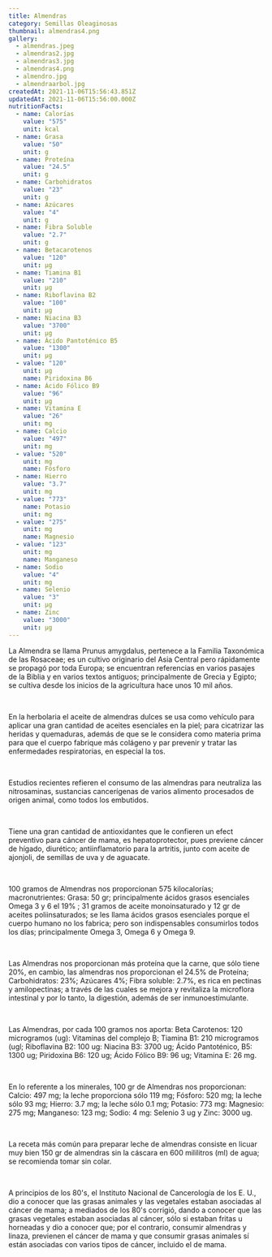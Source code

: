 ```yaml
---
title: Almendras
category: Semillas Oleaginosas
thumbnail: almendras4.png
gallery:
  - almendras.jpeg
  - almendras2.jpg
  - almendras3.jpg
  - almendras4.png
  - almendro.jpg
  - almendraarbol.jpg
createdAt: 2021-11-06T15:56:43.851Z
updatedAt: 2021-11-06T15:56:00.000Z
nutritionFacts:
  - name: Calorías
    value: "575"
    unit: kcal
  - name: Grasa
    value: "50"
    unit: g
  - name: Proteína
    value: "24.5"
    unit: g
  - name: Carbohidratos
    value: "23"
    unit: g
  - name: Azúcares
    value: "4"
    unit: g
  - name: Fibra Soluble
    value: "2.7"
    unit: g
  - name: Betacarotenos
    value: "120"
    unit: µg
  - name: Tiamina B1
    value: "210"
    unit: µg
  - name: Riboflavina B2
    value: "100"
    unit: µg
  - name: Niacina B3
    value: "3700"
    unit: µg
  - name: Ácido Pantoténico B5
    value: "1300"
    unit: µg
  - value: "120"
    unit: µg
    name: Piridoxina B6
  - name: Ácido Fólico B9
    value: "96"
    unit: µg
  - name: Vitamina E
    value: "26"
    unit: mg
  - name: Calcio
    value: "497"
    unit: mg
  - value: "520"
    unit: mg
    name: Fósforo
  - name: Hierro
    value: "3.7"
    unit: mg
  - value: "773"
    name: Potasio
    unit: mg
  - value: "275"
    unit: mg
    name: Magnesio
  - value: "123"
    unit: mg
    name: Manganeso
  - name: Sodio
    value: "4"
    unit: mg
  - name: Selenio
    value: "3"
    unit: µg
  - name: Zinc
    value: "3000"
    unit: µg
---
```

La Almendra se llama Prunus amygdalus, pertenece a la Familia Taxonómica de las Rosaceae; es un cultivo originario del Asia Central pero rápidamente se propagó por toda Europa; se encuentran referencias en varios pasajes de la Biblia y en varios textos antiguos; principalmente de Grecia y Egipto; se cultiva desde los inicios de la agricultura hace unos 10 mil años.

<br/>

En la herbolaria el aceite de almendras dulces se usa como vehículo para aplicar una gran cantidad de aceites esenciales en la piel; para cicatrizar las heridas y quemaduras, además de que se le considera como materia prima para que el cuerpo fabrique más colágeno y par prevenir y tratar las enfermedades respiratorias, en especial la tos.

<br/>

Estudios recientes refieren el consumo de las almendras para neutraliza las nitrosaminas, sustancias cancerígenas de varios alimento procesados de origen animal, como todos los embutidos.

<br/>

Tiene una gran cantidad de antioxidantes que le confieren un efect preventivo para cáncer de mama, es hepatoprotector, pues previene cáncer de hígado, diurético; antiinflamatorio para la artritis, junto com aceite de ajonjoli, de semillas de uva y de aguacate.

<br/>

100 gramos de Almendras nos proporcionan 575 kilocalorías; macronutrientes: Grasa: 50 gr; principalmente ácidos grasos esenciales Omega 3 y 6 el 19% ; 31 gramos de aceite monoinsaturado y 12 gr de aceites poliinsaturados; se les llama ácidos grasos esenciales porque el cuerpo humano no los fabrica; pero son indispensables consumirlos todos los días; principalmente Omega 3, Omega 6 y Omega 9.

<br/>

Las Almendras nos proporcionan más proteína que la carne, que sólo tiene 20%, en cambio, las almendras nos proporcionan el 24.5% de Proteína; Carbohidratos: 23%; Azúcares 4%; Fibra soluble: 2.7%, es rica en pectinas y amilopectinas; a través de las cuales se mejora y revitaliza la microflora intestinal y por lo tanto, la digestión, además de ser inmunoestimulante.

<br/>

Las Almendras, por cada 100 gramos nos aporta: Beta Carotenos: 120 microgramos (ug): Vitaminas del complejo B; Tiamina B1: 210 microgramos (ugl; Riboflavina B2: 100 ug: Niacina B3: 3700 ug; Ácido Pantoténico, B5: 1300 ug; Piridoxina B6: 120 ug; Ácido Fólico B9: 96 ug; Vitamina E: 26 mg.

<br/>

En lo referente a los minerales, 100 gr de Almendras nos proporcionan: Calcio: 497 mg; la leche proporciona sólo 119 mg; Fósforo: 520 mg; la leche sólo 93 mg; Hierro: 3.7 mg; la leche sólo 0.1 mg; Potasio: 773 mg: Magnesio: 275 mg; Manganeso: 123 mg; Sodio: 4 mg: Selenio 3 ug y Zinc: 3000 ug.

<br/>

La receta más común para preparar leche de almendras consiste en licuar muy bien 150 gr de almendras sin la cáscara en 600 mililitros (ml) de agua; se recomienda tomar sin colar.

<br/>

A principios de los 80's, el Instituto Nacional de Cancerología de los E. U., dio a conocer que las grasas animales y las vegetales estaban asociadas al cáncer de mama; a mediados de los 80's corrigió, dando a conocer que las grasas vegetales estaban asociadas al cáncer, sólo si estaban fritas u horneadas y dio a conocer que; por el contrario, consumir almendras y linaza, previenen el cáncer de mama y que consumir grasas animales sí están asociadas con varios tipos de cáncer, incluido el de mama.